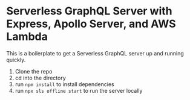 # Serverless GraphQL Server with Express, Apollo Server, and AWS Lambda

This is a boilerplate to get a Serverless GraphQL server up and running quickly.

1. Clone the repo
2. cd into the directory
3. run `npm install` to install dependencies
4. run `npx sls offline start` to run the server locally

